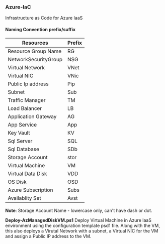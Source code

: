 ### Azure-IaC
Infrastructure as Code for Azure IaaS

#### Naming Convention prefix/suffix
|Resources             |Prefix|
|----------------------|------|
| Resource Group Name  | RG   |
| NetworkSecurityGroup | NSG  |
| Virtual Network      | VNet |
| Virtual NIC          | VNic |
| Public Ip address    | Pip  |
| Subnet               | Sub  |
| Traffic Manager      | TM   |
| Load Balancer        | LB   |
| Application Gateway  | AG   |
| App Service          | App  |
| Key Vault            | KV   |
| Sql Server           | SQL  |
| Sql Database         | SDb  |
| Storage Account      | stor |
| Virtual Machine      | VM   |
| Virtual Data Disk    | VDD  |
| OS Disk              | OSD  |
| Azure Subscription   | Subs |
| Availablity Set      | Avst |


**Note**: Storage Account Name - lowercase only, can't have dash or dot.  

__Deploy-AzManagedDiskVM.ps1__ Deploy Virtual Machine in Azure IaaS environment using the configuration template psd1 file. Along with the VM, this also deploys a Virutal Network with a subnet, a Virtual NIC for the VM and assign a Public IP address to the VM. 

                                        